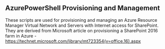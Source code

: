 ## AzurePowerShell Provisioning and Management
These scripts are used for provisioning and managing an Azure Resource Manager Virtual Network and Servers with Internet access for SharePoint. <br>
They are derived from Microsoft article on provisioning a SharePoint 2016 farm in Azure - https://technet.microsoft.com/library/mt723354(v=office.16).aspx

